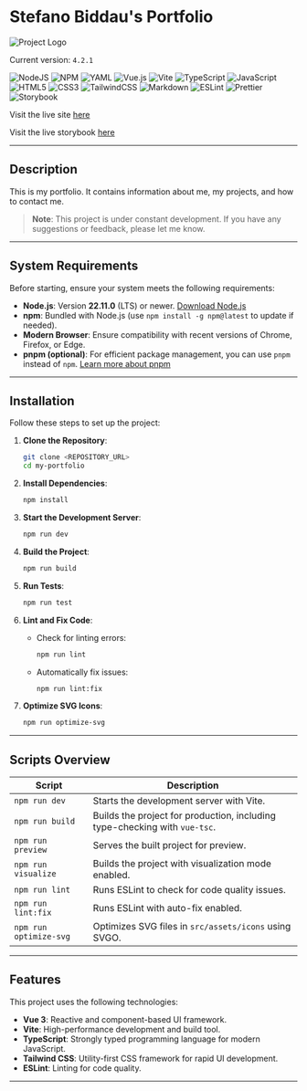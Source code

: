 # Stefano Biddau's Portfolio

![Project Logo](https://media.licdn.com/dms/image/v2/D4D16AQGSaW-znd_xGg/profile-displaybackgroundimage-shrink_350_1400/profile-displaybackgroundimage-shrink_350_1400/0/1727295477084?e=1746057600&v=beta&t=HIrH-2Sc7XAME6Zx42DcPttqxP7CjAoI94YyKvlgO18)

Current version: `4.2.1`

![NodeJS](https://img.shields.io/badge/node.js-6DA55F?style=for-the-badge&logo=node.js&logoColor=white)
![NPM](https://img.shields.io/badge/NPM-%23CB3837.svg?style=for-the-badge&logo=npm&logoColor=white)
![YAML](https://img.shields.io/badge/yaml-%23ffffff.svg?style=for-the-badge&logo=yaml&logoColor=151515)
![Vue.js](https://img.shields.io/badge/vuejs-%2335495e.svg?style=for-the-badge&logo=vuedotjs&logoColor=%234FC08D)
![Vite](https://img.shields.io/badge/vite-%23646CFF.svg?style=for-the-badge&logo=vite&logoColor=white)
![TypeScript](https://img.shields.io/badge/typescript-%23007ACC.svg?style=for-the-badge&logo=typescript&logoColor=white)
![JavaScript](https://img.shields.io/badge/javascript-%23323330.svg?style=for-the-badge&logo=javascript&logoColor=%23F7DF1E)
![HTML5](https://img.shields.io/badge/html5-%23E34F26.svg?style=for-the-badge&logo=html5&logoColor=white)
![CSS3](https://img.shields.io/badge/css3-%231572B6.svg?style=for-the-badge&logo=css3&logoColor=white)
![TailwindCSS](https://img.shields.io/badge/tailwindcss-%2338B2AC.svg?style=for-the-badge&logo=tailwind-css&logoColor=white)
![Markdown](https://img.shields.io/badge/markdown-%23000000.svg?style=for-the-badge&logo=markdown&logoColor=white)
![ESLint](https://img.shields.io/badge/ESLint-4B3263?style=for-the-badge&logo=eslint&logoColor=white)
![Prettier](https://img.shields.io/badge/prettier-%23F7B93E.svg?style=for-the-badge&logo=prettier&logoColor=black)
![Storybook](https://img.shields.io/badge/-Storybook-FF4785?style=for-the-badge&logo=storybook&logoColor=white)

Visit the live site [here](https://www.stefano-biddau.com/)

Visit the live storybook [here](https://www.chromatic.com/library?appId=67bc3a6769b2d75d3ca76e57)

--- 


## Description
This is my portfolio. It contains information about me, my projects, and how to contact me.

>**Note**: This project is under constant development. If you have any suggestions or feedback, please let me know.

---

## System Requirements

Before starting, ensure your system meets the following requirements:

- **Node.js**: Version **22.11.0** (LTS) or newer. [Download Node.js](https://nodejs.org/)
- **npm**: Bundled with Node.js (use `npm install -g npm@latest` to update if needed).
- **Modern Browser**: Ensure compatibility with recent versions of Chrome, Firefox, or Edge.
- **pnpm (optional)**: For efficient package management, you can use `pnpm` instead of `npm`. [Learn more about pnpm](https://pnpm.io/)

---

## Installation

Follow these steps to set up the project:

1. **Clone the Repository**:
   ```bash
   git clone <REPOSITORY_URL>
   cd my-portfolio
   ```

2. **Install Dependencies**:
   ```bash
   npm install
   ```

3. **Start the Development Server**:
   ```bash
   npm run dev
   ```

4. **Build the Project**:
   ```bash
   npm run build
   ```

5. **Run Tests**:
   ```bash
   npm run test
   ```

6. **Lint and Fix Code**:
   - Check for linting errors:
     ```bash
     npm run lint
     ```
   - Automatically fix issues:
     ```bash
     npm run lint:fix
     ```

7. **Optimize SVG Icons**:
   ```bash
   npm run optimize-svg
   ```

---

## Scripts Overview

| Script               | Description                                                                 |
|----------------------|-----------------------------------------------------------------------------|
| `npm run dev`        | Starts the development server with Vite.                                   |
| `npm run build`      | Builds the project for production, including type-checking with `vue-tsc`. |
| `npm run preview`    | Serves the built project for preview.                                      |
| `npm run visualize`  | Builds the project with visualization mode enabled.                       |
| `npm run lint`       | Runs ESLint to check for code quality issues.                              |
| `npm run lint:fix`   | Runs ESLint with auto-fix enabled.                                         |
| `npm run optimize-svg` | Optimizes SVG files in `src/assets/icons` using SVGO.                    |

---

## Features

This project uses the following technologies:

- **Vue 3**: Reactive and component-based UI framework.
- **Vite**: High-performance development and build tool.
- **TypeScript**: Strongly typed programming language for modern JavaScript.
- **Tailwind CSS**: Utility-first CSS framework for rapid UI development.
- **ESLint**: Linting for code quality.

---
